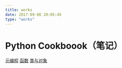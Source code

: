 ```yaml
---
title: works
date: 2017-09-06 20:05:45
type: "works"
---
```


# Python Cookboook（笔记）

[元编程](../2017/09/08/Python-Cookbook/)
[函数](../2017/11/07/Python-Cookbook-function/)
[类与对象](../2017/11/24/Python-Object/)

